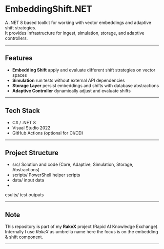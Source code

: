 ﻿# EmbeddingShift.NET

A .NET 8 based toolkit for working with vector embeddings and adaptive shift strategies.  
It provides infrastructure for ingest, simulation, storage, and adaptive controllers.

---

## Features
- **Embedding Shift**  apply and evaluate different shift strategies on vector spaces  
- **Simulation**  run tests without external API dependencies  
- **Storage Layer**  persist embeddings and shifts with database abstractions  
- **Adaptive Controller**  dynamically adjust and evaluate shifts  

---

## Tech Stack
- C# / .NET 8  
- Visual Studio 2022  
- GitHub Actions (optional for CI/CD)  

---

## Project Structure
- src/  Solution and code (Core, Adaptive, Simulation, Storage, Abstractions)  
- scripts/  PowerShell helper scripts  
- data/  input data  
- esults/  test outputs  

---

## Note
This repository is part of my **RakeX** project (Rapid AI Knowledge Exchange).  
Internally I use *RakeX* as umbrella name  here the focus is on the embedding & shift component.

---
